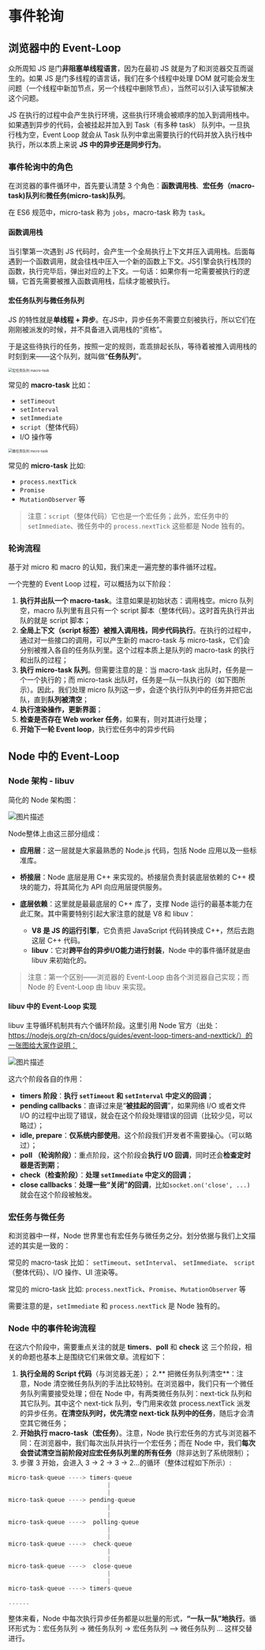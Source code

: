 # 事件轮询

## 浏览器中的 Event-Loop

众所周知 JS 是门**非阻塞单线程语言**，因为在最初 JS 就是为了和浏览器交互而诞生的。如果 JS 是门多线程的语言话，我们在多个线程中处理 DOM 就可能会发生问题（一个线程中新加节点，另一个线程中删除节点），当然可以引入读写锁解决这个问题。

JS 在执行的过程中会产生执行环境，这些执行环境会被顺序的加入到调用栈中。如果遇到异步的代码，会被挂起并加入到 Task（有多种 task） 队列中。一旦执行栈为空，Event Loop 就会从 Task 队列中拿出需要执行的代码并放入执行栈中执行，所以本质上来说 **JS 中的异步还是同步行为**。

### 事件轮询中的角色

在浏览器的事件循环中，首先要认清楚 3 个角色：**函数调用栈**、**宏任务（macro-task)队列**和**微任务(micro-task)队列**。

在 ES6 规范中，micro-task 称为 `jobs`，macro-task 称为 `task`。

#### 函数调用栈

当引擎第一次遇到 JS 代码时，会产生一个全局执行上下文并压入调用栈。后面每遇到一个函数调用，就会往栈中压入一个新的函数上下文。JS引擎会执行栈顶的函数，执行完毕后，弹出对应的上下文。一句话：如果你有一坨需要被执行的逻辑，它首先需要被推入函数调用栈，后续才能被执行。

#### 宏任务队列与微任务队列

JS 的特性就是**单线程 + 异步**。在JS中，异步任务不需要立刻被执行，所以它们在刚刚被派发的时候，并不具备进入调用栈的“资格”。

于是这些待执行的任务，按照一定的规则，乖乖排起长队，等待着被推入调用栈的时刻到来——这个队列，就叫做“**任务队列**”。

<img src="https://tva1.sinaimg.cn/large/0081Kckwgy1gl8htdar71j30lo0hsaaz.jpg" alt="宏任务队列 macro-task" style="zoom: 50%;" />

常见的 **macro-task** 比如： 
* `setTimeout`
* `setInterval`
* `setImmediate`
* `script`（整体代码）
* I/O 操作等

<img src="https://tva1.sinaimg.cn/large/0081Kckwgy1gl8htt25f0j30j40dkq3l.jpg" alt="微任务队列 micro-task" style="zoom: 50%;" />

常见的 **micro-task** 比如: 
* `process.nextTick`
* `Promise`
* `MutationObserver` 等

> 注意：`script`（整体代码）它也是一个宏任务；此外，宏任务中的 `setImmediate`、微任务中的 `process.nextTick` 这些都是 Node 独有的。

### 轮询流程

基于对 micro 和 macro 的认知，我们来走一遍完整的事件循环过程。

一个完整的 Event Loop 过程，可以概括为以下阶段：

1. **执行并出队一个 macro-task**。注意如果是初始状态：调用栈空。micro 队列空，macro 队列里有且只有一个 script 脚本（整体代码）。这时首先执行并出队的就是 script 脚本；
2. **全局上下文（script 标签）被推入调用栈，同步代码执行**。在执行的过程中，通过对一些接口的调用，可以产生新的 macro-task 与 micro-task，它们会分别被推入各自的任务队列里。这个过程本质上是队列的 macro-task 的执行和出队的过程；
3. **执行 micro-task 队列**。但需要注意的是：当 macro-task 出队时，任务是一个一个执行的；而 micro-task 出队时，任务是一队一队执行的（如下图所示）。因此，我们处理 micro 队列这一步，会逐个执行队列中的任务并把它出队，直到**队列被清空**；
4. **执行渲染操作，更新界面**；
5. **检查是否存在 Web worker 任务**，如果有，则对其进行处理；
6. **开始下一轮 Event loop**，执行宏任务中的异步代码

## Node 中的 Event-Loop

### Node 架构 - libuv

简化的 Node 架构图：

![图片描述](https://tva1.sinaimg.cn/large/0081Kckwgy1gl8thhxyepj30nw0hemyb.jpg)

Node整体上由这三部分组成：

* **应用层**：这一层就是大家最熟悉的 Node.js 代码，包括 Node 应用以及一些标准库。

* **桥接层**：Node 底层是用 C++ 来实现的。桥接层负责封装底层依赖的 C++ 模块的能力，将其简化为 API 向应用层提供服务。

* **底层依赖**：这里就是最最底层的 C++ 库了，支撑 Node 运行的最基本能力在此汇聚。其中需要特别引起大家注意的就是 V8 和 libuv：
  * **V8 是 JS 的运行引擎**，它负责把 JavaScript 代码转换成 C++，然后去跑这层 C++ 代码。
  * **libuv**：它对**跨平台的异步I/O能力进行封装**，Node 中的事件循环就是由 libuv 来初始化的。

> 注意：第一个区别——浏览器的 Event-Loop 由各个浏览器自己实现；而 Node 的 Event-Loop 由 libuv 来实现。

#### libuv 中的 Event-Loop 实现

libuv 主导循环机制共有六个循环阶段。这里引用 Node 官方（出处：https://nodejs.org/zh-cn/docs/guides/event-loop-timers-and-nexttick/）的一张图给大家作说明：

![图片描述](https://tva1.sinaimg.cn/large/0081Kckwgy1gl8ttqep2uj316i0psmyo.jpg)

这六个阶段各自的作用：

- **timers 阶段**：**执行 `setTimeout` 和 `setInterval` 中定义的回调**；
- **pending callbacks**：直译过来是“**被挂起的回调**”，如果网络 I/O 或者文件 I/O 的过程中出现了错误，就会在这个阶段处理错误的回调（比较少见，可以略过）；
- **idle, prepare**：**仅系统内部使用**。这个阶段我们开发者不需要操心。（可以略过）；
- **poll （轮询阶段）**：重点阶段，这个阶段会**执行 I/O 回调**，同时还会**检查定时器是否到期**；
- **check（检查阶段）**：**处理 `setImmediate` 中定义的回调**；
- **close callbacks**：**处理一些“关闭”的回调**，比如`socket.on('close', ...)`就会在这个阶段被触发。

### 宏任务与微任务
和浏览器中一样，Node 世界里也有宏任务与微任务之分。划分依据与我们上文描述的其实是一致的：

常见的 macro-task 比如： `setTimeout`、`setInterval`、 `setImmediate`、 `script`（整体代码）、I/O 操作、UI 渲染等。

常见的 micro-task 比如: `process.nextTick`、`Promise`、`MutationObserver` 等

需要注意的是，`setImmediate` 和 `process.nextTick` 是 Node 独有的。

### Node 中的事件轮询流程

在这六个阶段中，需要重点关注的就是 **timers**、**poll** 和 **check** 这 三个阶段，相关的命题也基本上是围绕它们来做文章。流程如下：

1. **执行全局的 Script 代码**（与浏览器无差）；
2.** 把微任务队列清空**：注意，Node 清空微任务队列的手法比较特别。在浏览器中，我们只有一个微任务队列需要接受处理；但在 Node 中，有两类微任务队列：next-tick 队列和其它队列。其中这个 next-tick 队列，专门用来收敛 process.nextTick 派发的异步任务。**在清空队列时，优先清空 next-tick 队列中的任务**，随后才会清空其它微任务；
3. **开始执行 macro-task（宏任务）**。注意，Node 执行宏任务的方式与浏览器不同：在浏览器中，我们每次出队并执行一个宏任务；而在 Node 中，我们**每次会尝试清空当前阶段对应宏任务队列里的所有任务**（除非达到了系统限制）；
4. 步骤 3 开始，会进入 3 -> 2 -> 3 -> 2…的循环（整体过程如下所示）:

```js
micro-task-queue ----> timers-queue 
                            |
                            |
micro-task-queue ----> pending-queue
                            |
                            |
micro-task-queue ---->  polling-queue
                            |
                            |
micro-task-queue ---->  check-queue
                            |
                            |
micro-task-queue ---->  close-queue
                            |
                            |
micro-task-queue ----> timers-queue 

......
```

整体来看，Node 中每次执行异步任务都是以批量的形式，**“一队一队”地执行**。循环形式为：宏任务队列 -> 微任务队列 -> 宏任务队列 —> 微任务队列 … 这样交替进行。

